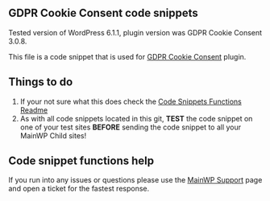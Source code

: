 ## GDPR Cookie Consent code snippets

Tested version of WordPress 6.1.1, plugin version was GDPR Cookie Consent 3.0.8.

This file is a code snippet that is used for [GDPR Cookie Consent](https://wordpress.org/plugins/cookie-law-info/) plugin. 

## Things to do

1. If your not sure what this does check the [Code Snippets Functions Readme](https://github.com/mainwp/Code-Snippets-Functions/blob/master/README.md)
2. As with all code snippets located in this git, **TEST** the code snippet on one of your test sites **BEFORE** sending the code snippet to all your MainWP Child sites!

## Code snippet functions help

If you run into any issues or questions please use the [MainWP Support](https://mainwp.com/support/) page and open a ticket for the fastest response.
